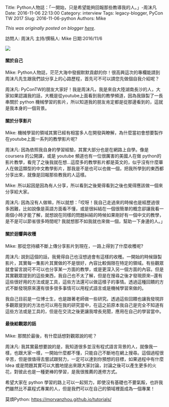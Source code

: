 Title: Python人物誌：「一開始，只是希望能夠回報那些教導我的人。」-周沫凡
Date: 2016-11-06 22:13:00
Category: interview
Tags: legacy-blogger, PyCon TW 2017
Slug: 2016-11-06-python
Authors: Mike

*This was originally posted on blogger [here](https://pycontw.blogspot.com/2016/11/python.html)*.

<!--more-->

訪問人: 周沫凡  主持/撰稿人: Mike 日期:2016/11/6  


![](https://lh5.googleusercontent.com/dUA-UUb8BFN7-5Lf8gXX5VLWJ2bjTSra62aYgR-YlcGriQg1hW4lkQZYY7zD3eq9vhJlYBHQlyJJ9j3N61z50vfKZZnNKvFRnZSgCoWvaLban3pEJGr25Ic2zcvQtuvmyCfuoNMR)

#### 關於自己

Mike: Python人物誌，茫茫大海中發掘默默貢獻的你！很高興這次的專欄能請到周沫凡先生跟我們談分享上的心路歷程，首先可不可以請您先做個自我介紹呢？

周沫凡: PyConTW的朋友大家好！我是周沫凡，我是來自大陸湖南長沙的人，大家如果認識我的話，大概是從youtube上面看到我的教學頻道，因為我錄製了一長串關於 python 機械學習的影片，所以知道我的朋友肯定都是從那邊看到的，這就是我本身的一個背景。

#### 關於分享影片

Mike: 機械學習的領域其實已經有相當多人在開發與瞭解，為什麼當初會想要製作在youtube上面一系列的教學影片呢?

周沫凡: 因為依照我自身的學習經驗，其實大部分也是在網路上自學。像是 coursera 的公開課，或是 youtube 頻道也有一位很厲害的美國人在做 python的影片教學，看完了之後我就在想…這麼多的教學影片都是英文的，似乎沒有什麼華人在做這類型的中文教學影片，那我是不是也可以也做一個，把我所學到的東西都分享出來，就像是回報那些教我的人這樣。

Mike: 所以起因是因為有人分享，所以看到之後覺得看到之後也覺得應該做一個來分享給大家。

周沫凡: 因為沒有人做嘛，所以就想：「哎呀！我自己走過來的時候也是經歷過很多困難，比如說像是英語方面看不懂，或是很糾結在一個很簡單的概念卻讓我看一兩個小時才能了解，就想說在同樣的問題糾結的時候如果剛好有一個中文的教學，是不是可以節省很多時間呢? 我就想那不如我就也來做一個，幫助一下身邊的人。」

#### 關於迴響與收穫

Mike: 那從您持續不斷上傳分享影片到現在，一路上得到了什麼收穫呢?  


周沫凡: 說到這個的話，我覺得自己也沒想過會有這樣的收穫。一開始的時候錄製影片，其實每一集影片其實做的不是很好，內容比較侷限在特定的領域。有些觀眾就會留言說可不可以也分享某一方面的教學，或是更深入另一個方面的內容。但是其實觀眾提到的這些東西，我自己也不太了解，但是在搜尋之後才發現原來─還有這些很好用的方法或是工具，這些方法還可以做這樣子的事情。透過這種回饋的方式不斷發現原來還有很多很多事情可以用程式語言或是機械學習來做的。

我自己目前是一位博士生，也是跟著老師做一些研究。透過這些回饋也讓我發現許多觀眾提到的方法也可以用在我的研究當中，在這之前原本我自己是完全不知道有這些方法或是工具的，但是在交流之後更讓我增長見聞，應用在自己的學習當中。

#### 最後給觀眾的話

Mike: 那關於最後，有什麼話想對觀眾說的呢？

周沫凡: 我其實最想要說的是，我知道很多並沒有程式語言背景的人，就像我一樣，也跟大家一樣，一開始什麼都不懂，只能自己不斷地在網上搜尋。這個過程很辛苦，但是很值得去嘗試跟努力，一定可以達到你預想的目標，如果過程中有什麼 Idea 或是問題其實可以大膽地提出來跟大家討論，討論之後可以產生更多的火花，對彼此也是一種更棒的學習，是我很推薦的進修方式。

希望大家在 python 學習的路上可以一起努力，即使沒有基礎也不要氣餒，也許我們雖然比不贏程式專業的人，但是我們可以在自己的領域裡面成為一個專業！


莫煩Python:  <https://morvanzhou.github.io/tutorials/>

